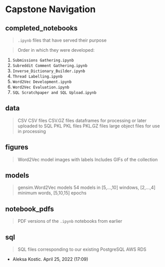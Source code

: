 # Capstone Navigation

## completed_notebooks

> ```.ipynb``` files that have served their purpose

> Order in which they were developed:
  1. ```Submissions Gathering.ipynb```
  2. ```Subreddit Comment Gathering.ipynb```
  3. ```Inverse_Dictionary_Builder.ipynb```
  4. ```Thread Labelling.ipynb```
  5. ```Word2Vec Development.ipynb```
  6. ```Word2Vec Evaluation.ipynb```
  7. ```SQL Scratchpaper and SQL Upload.ipynb```

## data

> CSV
  > CSV files
  > CSV.GZ files
  > dataframes for processing or later uploaded to SQL
> PKL
  > PKL files
  > PKL.GZ files
  > large object files for use in processing

## figures

> Word2Vec model images with labels
> Includes GIFs of the collection

## models

> gensim.Word2Vec models 
>   54 models in [5,...,10] windows, [2,...,4] minimum words, [5,10,15] epochs

## notebook_pdfs

> PDF versions of the ```.ipynb``` notebooks from earlier

## sql

> SQL files corresponding to our existing PostgreSQL AWS RDS

- Aleksa Kostic. April 25, 2022 (17:09)
